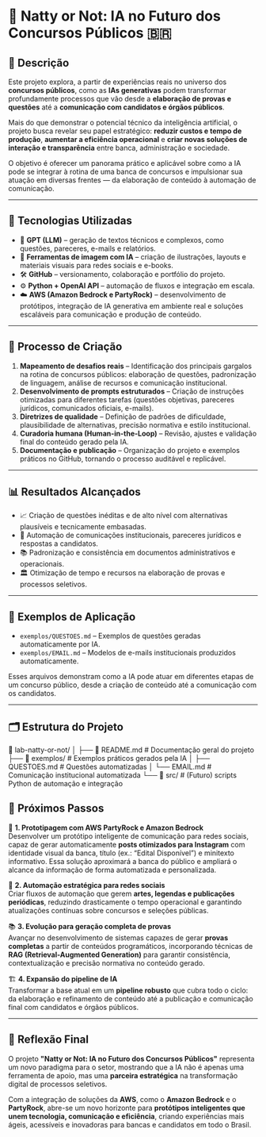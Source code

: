 # 🤖 Natty or Not: IA no Futuro dos Concursos Públicos 🇧🇷

## 📜 Descrição

Este projeto explora, a partir de experiências reais no universo dos **concursos públicos**, como as **IAs generativas** podem transformar profundamente processos que vão desde a **elaboração de provas e questões** até a **comunicação com candidatos e órgãos públicos**.  

Mais do que demonstrar o potencial técnico da inteligência artificial, o projeto busca revelar seu papel estratégico: **reduzir custos e tempo de produção**, **aumentar a eficiência operacional** e **criar novas soluções de interação e transparência** entre banca, administração e sociedade.

O objetivo é oferecer um panorama prático e aplicável sobre como a IA pode se integrar à rotina de uma banca de concursos e impulsionar sua atuação em diversas frentes — da elaboração de conteúdo à automação de comunicação.

---

## 🤖 Tecnologias Utilizadas

- 🧬 **GPT (LLM)** – geração de textos técnicos e complexos, como questões, pareceres, e-mails e relatórios.  
- 🎨 **Ferramentas de imagem com IA** – criação de ilustrações, layouts e materiais visuais para redes sociais e e-books.  
- 🛠️ **GitHub** – versionamento, colaboração e portfólio do projeto.  
- ⚙️ **Python + OpenAI API** – automação de fluxos e integração em escala.  
- ☁️ **AWS (Amazon Bedrock e PartyRock)** – desenvolvimento de protótipos, integração de IA generativa em ambiente real e soluções escaláveis para comunicação e produção de conteúdo.

---

## 🧪 Processo de Criação

1. **Mapeamento de desafios reais** – Identificação dos principais gargalos na rotina de concursos públicos: elaboração de questões, padronização de linguagem, análise de recursos e comunicação institucional.  
2. **Desenvolvimento de prompts estruturados** – Criação de instruções otimizadas para diferentes tarefas (questões objetivas, pareceres jurídicos, comunicados oficiais, e-mails).  
3. **Diretrizes de qualidade** – Definição de padrões de dificuldade, plausibilidade de alternativas, precisão normativa e estilo institucional.  
4. **Curadoria humana (Human-in-the-Loop)** – Revisão, ajustes e validação final do conteúdo gerado pela IA.  
5. **Documentação e publicação** – Organização do projeto e exemplos práticos no GitHub, tornando o processo auditável e replicável.

---

## 📊 Resultados Alcançados

- 📈 Criação de questões inéditas e de alto nível com alternativas plausíveis e tecnicamente embasadas.  
- 📩 Automação de comunicações institucionais, pareceres jurídicos e respostas a candidatos.  
- 📚 Padronização e consistência em documentos administrativos e operacionais.  
- 🏛️ Otimização de tempo e recursos na elaboração de provas e processos seletivos.

---

## 🧪 Exemplos de Aplicação

- `exemplos/QUESTOES.md` – Exemplos de questões geradas automaticamente por IA.  
- `exemplos/EMAIL.md` – Modelos de e-mails institucionais produzidos automaticamente.  

Esses arquivos demonstram como a IA pode atuar em diferentes etapas de um concurso público, desde a criação de conteúdo até a comunicação com os candidatos.

---

## 🗂️ Estrutura do Projeto

📁 lab-natty-or-not/
│
├── 📄 README.md                # Documentação geral do projeto
├── 📁 exemplos/                # Exemplos práticos gerados pela IA
│   ├── QUESTOES.md            # Questões automatizadas
│   └── EMAIL.md               # Comunicação institucional automatizada
└── 📁 src/                     # (Futuro) scripts Python de automação e integração

## 🚀 Próximos Passos

🔄 **1. Prototipagem com AWS PartyRock e Amazon Bedrock**  
Desenvolver um protótipo inteligente de comunicação para redes sociais, capaz de gerar automaticamente **posts otimizados para Instagram** com identidade visual da banca, título (ex.: “Edital Disponível”) e minitexto informativo. Essa solução aproximará a banca do público e ampliará o alcance da informação de forma automatizada e personalizada.

📢 **2. Automação estratégica para redes sociais**  
Criar fluxos de automação que gerem **artes, legendas e publicações periódicas**, reduzindo drasticamente o tempo operacional e garantindo atualizações contínuas sobre concursos e seleções públicas.

📚 **3. Evolução para geração completa de provas**  
Avançar no desenvolvimento de sistemas capazes de gerar **provas completas** a partir de conteúdos programáticos, incorporando técnicas de **RAG (Retrieval-Augmented Generation)** para garantir consistência, contextualização e precisão normativa no conteúdo gerado.

🏗️ **4. Expansão do pipeline de IA**  
Transformar a base atual em um **pipeline robusto** que cubra todo o ciclo: da elaboração e refinamento de conteúdo até a publicação e comunicação final com candidatos e órgãos públicos.

---

## 💭 Reflexão Final

O projeto **"Natty or Not: IA no Futuro dos Concursos Públicos"** representa um novo paradigma para o setor, mostrando que a IA não é apenas uma ferramenta de apoio, mas uma **parceira estratégica** na transformação digital de processos seletivos.  

Com a integração de soluções da **AWS**, como o **Amazon Bedrock** e o **PartyRock**, abre-se um novo horizonte para **protótipos inteligentes que unem tecnologia, comunicação e eficiência**, criando experiências mais ágeis, acessíveis e inovadoras para bancas e candidatos em todo o Brasil.

